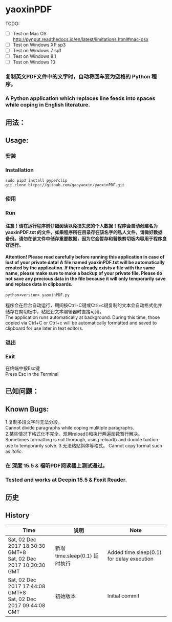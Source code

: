 # yaoxinPDF

TODO:   
- [ ] Test on Mac OS
http://pynput.readthedocs.io/en/latest/limitations.html#mac-osx
- [ ] Test on Windows XP sp3
- [ ] Test on Windows 7 sp1
- [ ] Test on Windows 8.1
- [ ] Test on Windows 10

### 复制英文PDF文件中的文字时，自动将回车变为空格的 Python 程序。
### A Python application which replaces line feeds into spaces while coping in English literature.

## 用法：
## Usage:

### 安装
### Installation

```
sudo pip3 install pyperclip
git clone https://github.com/gaoyaoxin/yaoxinPDF.git
```

### 使用
### Run

#### 注意！请在运行程序前仔细阅读以免损失您的个人数据！程序会自动创建名为 yaoxinPDF.txt 的文件，如果程序所在目录存在该名字的私人文件，请做好数据备份。请勿在该文件中储存重要数据，因为它会暂存和替换剪切板内容用于程序良好运行。
#### Attention! Please read carefully before running this application in case of lost of your private data! A file named yaoxinPDF.txt will be automatically created by the application. If there already exists a file with the same name, please make sure to make a backup of your private file. Please do not save any precious data in the file because it will only temporarily save and replace data in clipboards.


```
python<version> yaoxinPDF.py
```

程序会在后台自动运行，期间按Ctrl+C键或Ctrl+c键复制的文本会自动格式化并储存在剪切板中，粘贴到文本编辑器时直接可用。  
The application runs automatically at background. During this time, those copied via Ctrl+C or Ctrl+c will be automatically formatted and saved to clipboard for use later in text editors.




### 退出
### Exit

在终端中按Esc键  
Press Esc in the Terminal


## 已知问题：
## Known Bugs:
1.复制多段文字时无法分段。  
Cannot divide paragraphs while coping mulitiple paragraphs.  
2.某些情况下格式化不完全，现用reload()和执行两遍函数暂行解决。  
Sometimes formatting is not thorough, using reload() and double funtion use to temporarily solve.
3.无法粘贴斜体等格式。
Cannot copy format such as *italic*.

### 在 深度 15.5 & 福昕PDF阅读器上测试通过。
### Tested and works at Deepin 15.5 & Foxit Reader.

## 历史
## History
|Time|说明|Note|
|---|---|---|
|Sat, 02 Dec 2017 18:30:30 GMT+8<br>Sat, 02 Dec 2017 10:30:30 GMT|新增 time.sleep(0.1) 延时执行|Added time.sleep(0.1) for delay execution|  
|Sat, 02 Dec 2017 17:44:08 GMT+8<br>Sat, 02 Dec 2017 09:44:08 GMT|初始版本|Initial commit|
